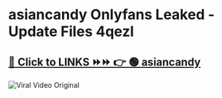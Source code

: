 
 # asiancandy Onlyfans Leaked - Update Files 4qezl

## <h2><a href="https://clipsfans.com/asiancandy&ref=git">🔗 Click to LINKS ⏩⏩ 👉 🟢 asiancandy </a></h2>

<a href="https://clipsfans.com/asiancandy&ref=git" rel="nofollow" data-target="animated-image.originalLink"><img src="https://i.ibb.co.com/xMMVF88/686577567.gif" alt="Viral Video Original" style="max-width: 100%; display: inline-block;" data-target="animated-image.originalImage"></a>

